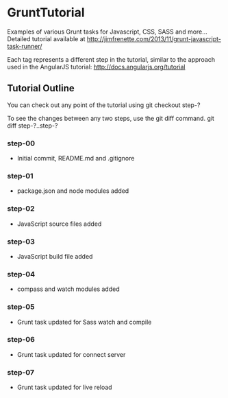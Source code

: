 GruntTutorial
=============

Examples of various Grunt tasks for Javascript, CSS, SASS and more...
Detailed tutorial available at http://jimfrenette.com/2013/11/grunt-javascript-task-runner/

Each tag represents a different step in the tutorial, similar to the approach used in the AngularJS tutorial: http://docs.angularjs.org/tutorial

## Tutorial Outline

You can check out any point of the tutorial using
    git checkout step-?

To see the changes between any two steps, use the git diff command.
    git diff step-?..step-?

### step-00

- Initial commit, README.md and .gitignore

### step-01

- package.json and node modules added

### step-02

- JavaScript source files added

### step-03

- JavaScript build file added

### step-04

- compass and watch modules added

### step-05

- Grunt task updated for Sass watch and compile

### step-06

- Grunt task updated for connect server

### step-07

- Grunt task updated for live reload